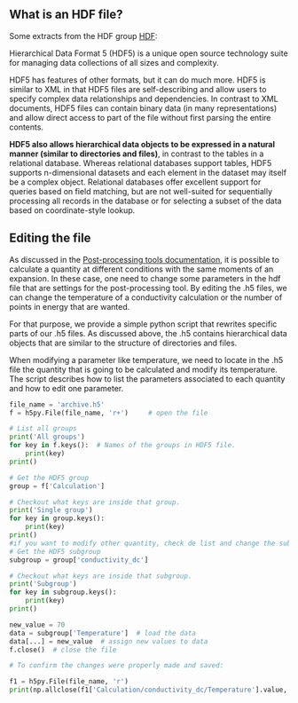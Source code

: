 ## What is an HDF file?

Some extracts from the HDF group [HDF](https://support.hdfgroup.org/HDF5/Tutor/HDF5Intro.pdf):

Hierarchical Data Format 5 (HDF5) is a unique open source technology suite for managing data collections of all sizes and complexity.

HDF5 has features of other formats, but it can do much more.
HDF5 is similar to XML in that HDF5 files are self-describing and allow users to specify complex data relationships and dependencies.
In contrast to XML documents, HDF5 files can contain binary data (in many representations) and allow direct access to part of the file without first parsing the entire contents.

**HDF5 also allows hierarchical data objects to be expressed in a natural manner (similar to directories and files)**, in contrast to the tables in a relational database.
Whereas relational databases support tables, HDF5 supports n-dimensional datasets and each element in the dataset may itself be a complex object.
Relational databases offer excellent support for queries based on field matching,
but are not well-suited for sequentially processing all records in the database or for selecting a subset of the data based on coordinate-style lookup.

## Editing the file

As discussed in the [Post-processing tools documentation](postprocessing.md), it is possible to calculate a quantity at different conditions with the same moments of an expansion.
In these case, one need to change some parameters in the hdf file that are settings for the post-processing tool.
By editing the .h5 files, we can change the temperature of a conductivity calculation or the number of points in energy that are wanted.

For that purpose, we provide a simple python script that rewrites specific parts of our .h5 files.
As discussed above, the .h5 contains hierarchical data objects that are similar to the structure of directories and files.

When modifying a parameter like temperature, we need to locate in the .h5 file the quantity that is going to be calculated and modify its temperature.
The script describes how to list the parameters associated to each quantity and how to edit one parameter.

``` python linenums="1"
file_name = 'archive.h5'
f = h5py.File(file_name, 'r+')     # open the file

# List all groups
print('All groups')
for key in f.keys():  # Names of the groups in HDF5 file.
    print(key)
print()

# Get the HDF5 group
group = f['Calculation']

# Checkout what keys are inside that group.
print('Single group')
for key in group.keys():
    print(key)
print()
#if you want to modify other quantity, check de list and change the subgroup below
# Get the HDF5 subgroup
subgroup = group['conductivity_dc']

# Checkout what keys are inside that subgroup.
print('Subgroup')
for key in subgroup.keys():
    print(key)
print()

new_value = 70
data = subgroup['Temperature']  # load the data
data[...] = new_value  # assign new values to data
f.close()  # close the file

# To confirm the changes were properly made and saved:

f1 = h5py.File(file_name, 'r')
print(np.allclose(f1['Calculation/conductivity_dc/Temperature'].value, new_value))
```


